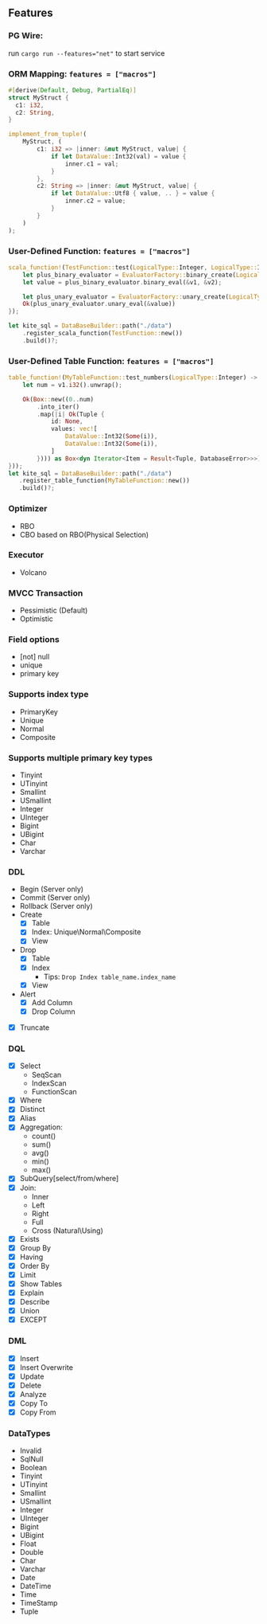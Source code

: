 ## Features
### PG Wire: 

run `cargo run --features="net"` to start service

### ORM Mapping: `features = ["macros"]`
```rust
#[derive(Default, Debug, PartialEq)]
struct MyStruct {
  c1: i32,
  c2: String,
}

implement_from_tuple!(
    MyStruct, (
        c1: i32 => |inner: &mut MyStruct, value| {
            if let DataValue::Int32(val) = value {
                inner.c1 = val;
            }
        },
        c2: String => |inner: &mut MyStruct, value| {
            if let DataValue::Utf8 { value, .. } = value {
                inner.c2 = value;
            }
        }
    )
);
```

### User-Defined Function: `features = ["macros"]`
```rust
scala_function!(TestFunction::test(LogicalType::Integer, LogicalType::Integer) -> LogicalType::Integer => |v1: DataValue, v2: DataValue| {
    let plus_binary_evaluator = EvaluatorFactory::binary_create(LogicalType::Integer, BinaryOperator::Plus)?;
    let value = plus_binary_evaluator.binary_eval(&v1, &v2);

    let plus_unary_evaluator = EvaluatorFactory::unary_create(LogicalType::Integer, UnaryOperator::Minus)?;
    Ok(plus_unary_evaluator.unary_eval(&value))
});

let kite_sql = DataBaseBuilder::path("./data")
    .register_scala_function(TestFunction::new())
    .build()?;
```

### User-Defined Table Function: `features = ["macros"]`
```rust
table_function!(MyTableFunction::test_numbers(LogicalType::Integer) -> [c1: LogicalType::Integer, c2: LogicalType::Integer] => (|v1: DataValue| {
    let num = v1.i32().unwrap();

    Ok(Box::new((0..num)
        .into_iter()
        .map(|i| Ok(Tuple {
            id: None,
            values: vec![
                DataValue::Int32(Some(i)),
                DataValue::Int32(Some(i)),
            ]
        }))) as Box<dyn Iterator<Item = Result<Tuple, DatabaseError>>>)
}));
let kite_sql = DataBaseBuilder::path("./data")
   .register_table_function(MyTableFunction::new())
   .build()?;
```

### Optimizer
- RBO
- CBO based on RBO(Physical Selection)

### Executor
- Volcano

### MVCC Transaction
- Pessimistic (Default)
- Optimistic

### Field options
- [not] null
- unique
- primary key

### Supports index type
- PrimaryKey
- Unique
- Normal
- Composite

### Supports multiple primary key types
- Tinyint
- UTinyint
- Smallint
- USmallint
- Integer
- UInteger
- Bigint
- UBigint
- Char
- Varchar

### DDL
- Begin (Server only)
- Commit (Server only)
- Rollback (Server only)
- Create
    - [x] Table
    - [x] Index: Unique\Normal\Composite
    - [x] View
- Drop
    - [x] Table
    - [x] Index
      - Tips: `Drop Index table_name.index_name`
    - [x] View
- Alert
    - [x] Add Column
    - [x] Drop Column
- [x] Truncate

### DQL
- [x] Select
    - SeqScan
    - IndexScan
    - FunctionScan
- [x] Where
- [x] Distinct
- [x] Alias
- [x] Aggregation: 
  - count()
  - sum()
  - avg()
  - min()
  - max()
- [x] SubQuery[select/from/where]
- [x] Join: 
  - Inner
  - Left
  - Right
  - Full
  - Cross (Natural\Using)
- [x] Exists
- [x] Group By
- [x] Having
- [x] Order By
- [x] Limit
- [x] Show Tables
- [x] Explain
- [x] Describe
- [x] Union
- [x] EXCEPT

### DML
- [x] Insert
- [x] Insert Overwrite
- [x] Update
- [x] Delete
- [x] Analyze
- [x] Copy To
- [x] Copy From

### DataTypes
- Invalid
- SqlNull
- Boolean
- Tinyint
- UTinyint
- Smallint
- USmallint
- Integer
- UInteger
- Bigint
- UBigint
- Float
- Double
- Char
- Varchar
- Date
- DateTime
- Time
- TimeStamp
- Tuple
